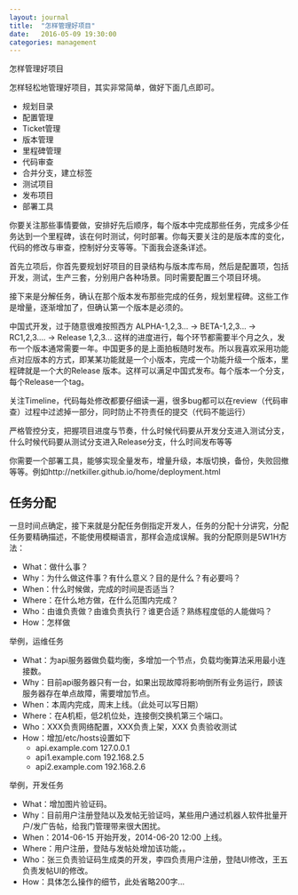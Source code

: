 ```yaml
---
layout: journal
title:  "怎样管理好项目"
date:   2016-05-09 19:30:00
categories: management
---
```


怎样管理好项目

怎样轻松地管理好项目，其实非常简单，做好下面几点即可。

- 规划目录
- 配置管理
- Ticket管理
- 版本管理
- 里程碑管理
- 代码审查
- 合并分支，建立标签
- 测试项目
- 发布项目
- 部署工具

你要关注那些事情要做，安排好先后顺序，每个版本中完成那些任务，完成多少任务达到一个里程碑，该在何时测试，何时部署。你每天要关注的是版本库的变化，代码的修改与审查，控制好分支等等。下面我会逐条详述。

首先立项后，你首先要规划好项目的目录结构与版本库布局，然后是配置项，包括开发，测试，生产三套，分别用户各种场景。同时需要配置三个项目环境。

接下来是分解任务，确认在那个版本发布那些完成的任务，规划里程碑。这些工作是增量，逐渐增加了，但确认第一个版本是必须的。

中国式开发，过于随意很难按照西方 ALPHA-1,2,3... -> BETA-1,2,3... -> RC1,2,3.... -> Release 1,2,3... 这样的进度进行，每个环节都需要半个月之久，发布一个版本通常需要一年。中国更多的是上面拍板随时发布。所以我喜欢采用功能点对应版本的方式，即某某功能就是一个小版本，完成一个功能升级一个版本，里程碑就是一个大的Release 版本。这样可以满足中国式发布。每个版本一个分支，每个Release一个tag。

关注Timeline，代码每处修改都要仔细读一遍，很多bug都可以在review（代码审查）过程中过滤掉一部分，同时防止不符责任的提交（代码不能运行）

严格管控分支，把握项目进度与节奏，什么时候代码要从开发分支进入测试分支，什么时候代码要从测试分支进入Release分支，什么时间发布等等

你需要一个部署工具，能够实现全量发布，增量升级，本版切换，备份，失败回撤等等。例如http://netkiller.github.io/home/deployment.html

任务分配
-------

一旦时间点确定，接下来就是分配任务倒指定开发人，任务的分配十分讲究，分配任务要精确描述，不能使用模糊语言，那样会造成误解。我的分配原则是5W1H方法：

- What：做什么事？
- Why：为什么做这件事？有什么意义？目的是什么？有必要吗？
- When：什么时候做，完成的时间是否适当？
- Where：在什么地方做，在什么范围内完成？
- Who：由谁负责做？由谁负责执行？谁更合适？熟练程度低的人能做吗？
- How：怎样做

举例，运维任务
- What：为api服务器做负载均衡，多增加一个节点，负载均衡算法采用最小连接数。
- Why：目前api服务器只有一台，如果出现故障将影响倒所有业务运行，顾该服务器存在单点故障，需要增加节点。
- When：本周内完成，周末上线。（此处可以写日期）
- Where：在A机柜，低2机位处，连接倒交换机第三个端口。
- Who：XXX负责网络配置，XXX负责上架，XXX 负责验收测试
- How：增加/etc/hosts设置如下
  - api.example.com   127.0.0.1
  - api1.example.com  192.168.2.5
  - api2.example.com  192.168.2.6
  
举例，开发任务
- What：增加图片验证码。
- Why：目前用户注册登陆以及发帖无验证吗，某些用户通过机器人软件批量开户/发广告帖，给我门管理带来很大困扰。
- When：2014-06-15 开始开发，2014-06-20 12:00 上线。
- Where：用户注册，登陆与发帖处增加该功能，。
- Who：张三负责验证码生成类的开发，李四负责用户注册，登陆UI修改，王五负责发帖UI的修改。
- How：具体怎么操作的细节，此处省略200字...
